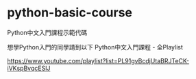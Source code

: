 # python-basic-course
Python中文入門課程示範代碼

想學Python入門的同學請到以下
Python中文入門課程 - 全Playlist

https://www.youtube.com/playlist?list=PL91gvBcdjUtaBRJTeCK-iVKspBvqcESlJ

